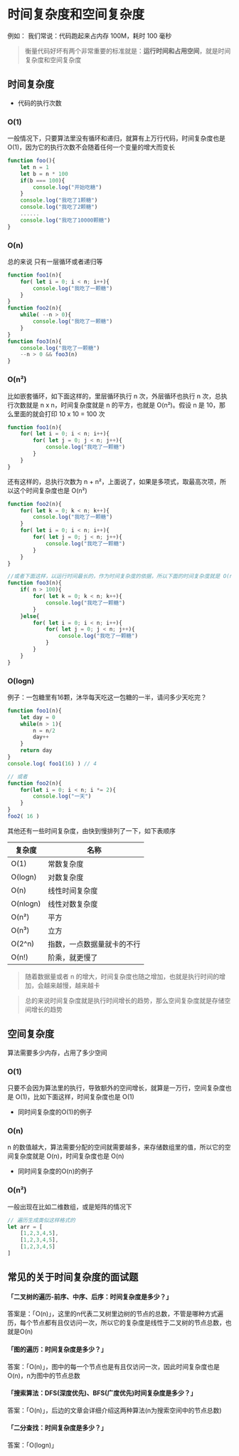 # 时间复杂度和空间复杂度
例如： 我们常说：代码跑起来占内存 100M，耗时 100 毫秒
> 衡量代码好坏有两个非常重要的标准就是：**运行时间和占用空间**，就是时间复杂度和空间复杂度

## 时间复杂度
- 代码的执行次数

### O(1)
一般情况下，只要算法里没有循环和递归，就算有上万行代码，时间复杂度也是 O(1)，因为它的执行次数不会随着任何一个变量的增大而变长
```javascript
function foo(){
    let n = 1
    let b = n * 100
    if(b === 100){
        console.log("开始吃糖")
    }
    console.log("我吃了1颗糖")
    console.log("我吃了2颗糖")
    ......
    console.log("我吃了10000颗糖")
}
```

### O(n)
总的来说 只有一层循环或者递归等
```javascript
function foo1(n){
    for( let i = 0; i < n; i++){
        console.log("我吃了一颗糖")
    }
}
function foo2(n){
    while( --n > 0){
        console.log("我吃了一颗糖")
    }
}
function foo3(n){
    console.log("我吃了一颗糖")
    --n > 0 && foo3(n)
}
```

### O(n²)
比如嵌套循环，如下面这样的，里层循环执行 n 次，外层循环也执行 n 次，总执行次数就是 n x n，时间复杂度就是 n 的平方，也就是 O(n²)。假设 n 是 10，那么里面的就会打印 10 x 10 = 100 次

```javascript
function foo1(n){
    for( let i = 0; i < n; i++){
        for( let j = 0; j < n; j++){
            console.log("我吃了一颗糖")
        }
    }
}
```

还有这样的，总执行次数为 n + n²，上面说了，如果是多项式，取最高次项，所以这个时间复杂度也是 O(n²)
```javascript
function foo2(n){
    for( let k = 0; k < n; k++){
        console.log("我吃了一颗糖")
    }
    for( let i = 0; i < n; i++){
        for( let j = 0; j < n; j++){
            console.log("我吃了一颗糖")
        }
    }
}

//或者下面这样，以运行时间最长的，作为时间复杂度的依据，所以下面的时间复杂度就是 O(n²)
function foo3(n){
    if( n > 100){
        for( let k = 0; k < n; k++){
            console.log("我吃了一颗糖")
        }
    }else{
        for( let i = 0; i < n; i++){
            for( let j = 0; j < n; j++){
                console.log("我吃了一颗糖")
            }
        }
    }
}
```

### O(logn)
例子：一包糖里有16颗，沐华每天吃这一包糖的一半，请问多少天吃完？
```javascript
function foo1(n){
    let day = 0
    while(n > 1){
        n = n/2
        day++
    }
    return day
}
console.log( foo1(16) ) // 4

// 或者
function foo2(n){
    for(let i = 0; i < n; i *= 2){
        console.log("一天")
    }
}
foo2( 16 )
```

其他还有一些时间复杂度，由快到慢排列了一下，如下表顺序

| 复杂度 | 名称 |
| ---- | ---- |
| O(1) | 常数复杂度 |
| O(logn)| 对数复杂度 |
| O(n) | 线性时间复杂度|
| O(nlogn) | 线性对数复杂度 |
| O(n²) | 平方 |
| O(n³) | 立方 |
| O(2^n) | 指数，一点数据量就卡的不行 |
| O(n!) | 阶乘，就更慢了 |

> 随着数据量或者 n 的增大，时间复杂度也随之增加，也就是执行时间的增加，会越来越慢，越来越卡

> 总的来说时间复杂度就是执行时间增长的趋势，那么空间复杂度就是存储空间增长的趋势

## 空间复杂度
算法需要多少内存，占用了多少空间

### O(1)
只要不会因为算法里的执行，导致额外的空间增长，就算是一万行，空间复杂度也是 O(1)，比如下面这样，时间复杂度也是 O(1)
- 同时间复杂度的O(1)的例子

### O(n)
n 的数值越大，算法需要分配的空间就需要越多，来存储数组里的值，所以它的空间复杂度就是 O(n)，时间复杂度也是 O(n)
- 同时间复杂度的O(n)的例子

### O(n²)
一般出现在比如二维数组，或是矩阵的情况下
```javascript 
// 遍历生成类似这样格式的
let arr = [
    [1,2,3,4,5],
    [1,2,3,4,5],
    [1,2,3,4,5]
]
```

## 常见的关于时间复杂度的面试题
#### 「二叉树的遍历-前序、中序、后序：时间复杂度是多少？」
答案是：「O(n)」，这里的n代表二叉树里边树的节点的总数，不管是哪种方式遍历，每个节点都有且仅访问一次，所以它的复杂度是线性于二叉树的节点总数，也就是O(n)

#### 「图的遍历：时间复杂度是多少？」
答案：「O(n)」，图中的每一个节点也是有且仅访问一次，因此时间复杂度也是O(n)，n为图中的节点总数

#### 「搜索算法：DFS(深度优先)、BFS(广度优先)时间复杂度是多少？」
答案：「O(n)」，后边的文章会详细介绍这两种算法(n为搜索空间中的节点总数)

#### 「二分查找：时间复杂度是多少？」
答案：「O(logn)」
